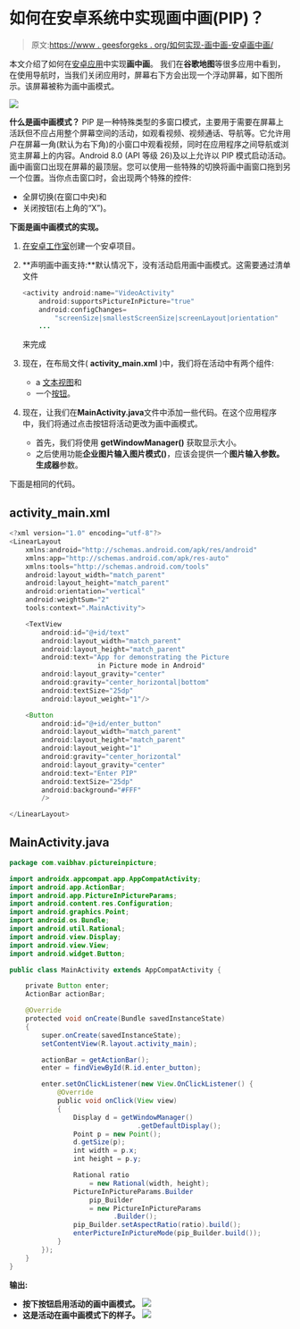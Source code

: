 # 如何在安卓系统中实现画中画(PIP)？

> 原文:[https://www . geesforgeks . org/如何实现-画中画-安卓画中画/](https://www.geeksforgeeks.org/how-to-implement-picture-in-picture-pip-in-android/)

本文介绍了如何在[安卓应用](https://www.geeksforgeeks.org/components-android-application/)中实现**画中画**。
我们在**谷歌地图**等很多应用中看到，在使用导航时，当我们关闭应用时，屏幕右下方会出现一个浮动屏幕，如下图所示。该屏幕被称为画中画模式。

![](img/87130daa776edefae26571d64b560312.png)

**什么是画中画模式？**
PIP 是一种特殊类型的多窗口模式，主要用于需要在屏幕上活跃但不应占用整个屏幕空间的活动，如观看视频、视频通话、导航等。它允许用户在屏幕一角(默认为右下角)的小窗口中观看视频，同时在应用程序之间导航或浏览主屏幕上的内容。Android 8.0 (API 等级 26)及以上允许以 PIP 模式启动活动。
画中画窗口出现在屏幕的最顶层。您可以使用一些特殊的切换将画中画窗口拖到另一个位置。当你点击窗口时，会出现两个特殊的控件:

*   全屏切换(在窗口中央)和
*   关闭按钮(右上角的“X”)。

**下面是画中画模式的实现。**

1.  [在安卓工作室](https://www.geeksforgeeks.org/android-how-to-create-start-a-new-project-in-android-studio/)创建一个安卓项目。
2.  **声明画中画支持:**默认情况下，没有活动启用画中画模式。这需要通过清单文件

    ```java
    <activity android:name="VideoActivity"
        android:supportsPictureInPicture="true"
        android:configChanges=
            "screenSize|smallestScreenSize|screenLayout|orientation"
        ...
    ```

    来完成
3.  现在，在布局文件( **activity_main.xml** )中，我们将在活动中有两个组件:
    *   a [文本视图](https://www.geeksforgeeks.org/textview-in-kotlin/)和
    *   一个[按钮](https://www.geeksforgeeks.org/button-in-kotlin/)。
4.  现在，让我们在**MainActivity.java**文件中添加一些代码。在这个应用程序中，我们将通过点击按钮将活动更改为画中画模式。
    *   首先，我们将使用 **getWindowManager()** 获取显示大小。
    *   之后使用功能**企业图片输入图片模式()**，应该会提供一个**图片输入参数。生成器**参数。

下面是相同的代码。

## activity_main.xml

```java
<?xml version="1.0" encoding="utf-8"?>
<LinearLayout
    xmlns:android="http://schemas.android.com/apk/res/android"
    xmlns:app="http://schemas.android.com/apk/res-auto"
    xmlns:tools="http://schemas.android.com/tools"
    android:layout_width="match_parent"
    android:layout_height="match_parent"
    android:orientation="vertical"
    android:weightSum="2"
    tools:context=".MainActivity">

    <TextView
        android:id="@+id/text"
        android:layout_width="match_parent"
        android:layout_height="match_parent"
        android:text="App for demonstrating the Picture
                      in Picture mode in Android"
        android:layout_gravity="center"
        android:gravity="center_horizontal|bottom"
        android:textSize="25dp"
        android:layout_weight="1"/>

    <Button
        android:id="@+id/enter_button"
        android:layout_width="match_parent"
        android:layout_height="match_parent"
        android:layout_weight="1"
        android:gravity="center_horizontal"
        android:layout_gravity="center"
        android:text="Enter PIP"
        android:textSize="25dp"
        android:background="#FFF"
        />

</LinearLayout>
```

## MainActivity.java

```java
package com.vaibhav.pictureinpicture;

import androidx.appcompat.app.AppCompatActivity;
import android.app.ActionBar;
import android.app.PictureInPictureParams;
import android.content.res.Configuration;
import android.graphics.Point;
import android.os.Bundle;
import android.util.Rational;
import android.view.Display;
import android.view.View;
import android.widget.Button;

public class MainActivity extends AppCompatActivity {

    private Button enter;
    ActionBar actionBar;

    @Override
    protected void onCreate(Bundle savedInstanceState)
    {
        super.onCreate(savedInstanceState);
        setContentView(R.layout.activity_main);

        actionBar = getActionBar();
        enter = findViewById(R.id.enter_button);

        enter.setOnClickListener(new View.OnClickListener() {
            @Override
            public void onClick(View view)
            {
                Display d = getWindowManager()
                                .getDefaultDisplay();
                Point p = new Point();
                d.getSize(p);
                int width = p.x;
                int height = p.y;

                Rational ratio
                    = new Rational(width, height);
                PictureInPictureParams.Builder
                    pip_Builder
                    = new PictureInPictureParams
                          .Builder();
                pip_Builder.setAspectRatio(ratio).build();
                enterPictureInPictureMode(pip_Builder.build());
            }
        });
    }
}
```

**输出:**

*   **按下按钮启用活动的画中画模式。** ![](img/63237045e3aa40291fb56e87ff87d33b.png)
*   **这是活动在画中画模式下的样子。** ![](img/d5fb63a9bcf50703980be96fd8b6ad07.png)
